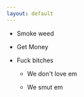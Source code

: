 ```yaml
---
layout: default
---
```



* Smoke weed

* Get Money

* Fuck bitches
   
   - We don't love em
   
   - We smut em
